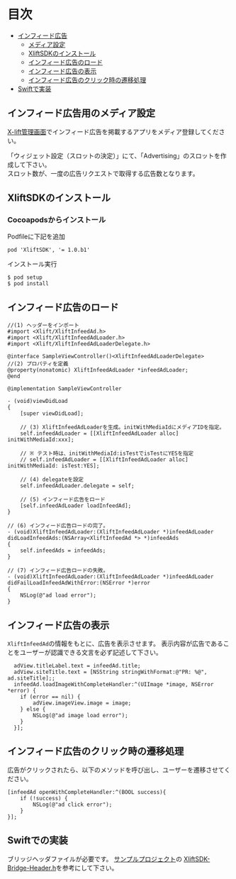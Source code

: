 # 目次

* [インフィード広告](#infeed)
    * [メディア設定](#infeed/setting)
    * [XliftSDKのインストール](#infeed/install)
    * [インフィード広告のロード](#infeed/load)
    * [インフィード広告の表示](#infeed/display)
    * [インフィード広告のクリック時の遷移処理](#infeed/click)
* [Swiftで実装](#swift)


<a name="setting"></a>
## インフィード広告用のメディア設定
[X-lift管理画面](https://console.x-lift.jp/)でインフィード広告を掲載するアプリをメディア登録してください。

「ウィジェット設定（スロットの決定）」にて、「Advertising」のスロットを作成して下さい。  
スロット数が、一度の広告リクエストで取得する広告数となります。

<a name="infeed/install"></a>
## XliftSDKのインストール
### Cocoapodsからインストール
Podfileに下記を追加
```
pod 'XliftSDK', '= 1.0.b1'
```
インストール実行
```
$ pod setup
$ pod install
```

<a name="infeed/load"></a>
## インフィード広告のロード

```objc
//(1) ヘッダーをインポート
#import <Xlift/XliftInfeedAd.h>
#import <Xlift/XliftInfeedAdLoader.h>
#import <Xlift/XliftInfeedAdLoaderDelegate.h>

@interface SampleViewController()<XliftInfeedAdLoaderDelegate>
//(2) プロパティを定義
@property(nonatomic) XliftInfeedAdLoader *infeedAdLoader;
@end

@implementation SampleViewController

- (void)viewDidLoad
{
    [super viewDidLoad];

    // (3) XliftInfeedAdLoaderを生成。initWithMediaIdにメディアIDを指定。
    self.infeedAdLoader = [[XliftInfeedAdLoader alloc] initWithMediaId:xxx];

    // ※ テスト時は、initWithMediaId:isTestでisTestにYESを指定
    // self.infeedAdLoader = [[XliftInfeedAdLoader alloc] initWithMediaId: isTest:YES];

    // (4) delegateを設定
    self.infeedAdLoader.delegate = self;

    // (5) インフィード広告をロード
    [self.infeedAdLoader loadInfeedAd];
}

// (6) インフィード広告ロードの完了。
- (void)XliftInfeedAdLoader:(XliftInfeedAdLoader *)infeedAdLoader didLoadInfeedAds:(NSArray<XliftInfeedAd *> *)infeedAds
{
    self.infeedAds = infeedAds;
}

// (7) インフィード広告ロードの失敗。
- (void)XliftInfeedAdLoader:(XliftInfeedAdLoader *)infeedAdLoader didFailLoadInfeedAdWithError:(NSError *)error
{
    NSLog(@"ad load error");
}
```

<a name="infeed/display"></a>
## インフィード広告の表示
`XliftInfeedAd`の情報をもとに、広告を表示させます。
表示内容が広告であることをユーザーが認識できる文言を必ず記述して下さい。

```objc
  adView.titleLabel.text = infeedAd.title;
  adView.siteTitle.text = [NSString stringWithFormat:@"PR: %@", ad.siteTitle];;
  infeedAd.loadImageWithCompleteHandler:^(UIImage *image, NSError *error) {
    if (error == nil) {
        adView.imageView.image = image;
    } else {
        NSLog(@"ad image load error");
    }
  }];

```

<a name="infeed/click"></a>
## インフィード広告のクリック時の遷移処理
広告がクリックされたら、以下のメソッドを呼び出し、ユーザーを遷移させてください。
```objc
[infeedAd openWithCompleteHandler:^(BOOL success){
    if (!success) {
        NSLog(@"ad click error");
    }
}];

```

<a name="swift"></a>
## Swiftでの実装
ブリッジヘッダファイルが必要です。
[サンプルプロジェクト](https://github.com/XliftSDK/XliftSDK-iOS-Guide/tree/master/SwiftExample/XliftSDKSwiftExampleInfeed)の [XliftSDK-Bridge-Header.h](https://github.com/XliftSDK/XliftSDK-iOS-Guide/blob/master/SwiftExample/XliftSDKSwiftExampleInfeed/XliftSDKSwiftExampleInfeed/XliftSDK-Bridge-Header.h)を参考にして下さい。
